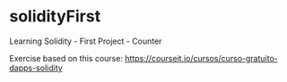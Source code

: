 # solidityFirst
Learning Solidity - First Project - Counter

Exercise based on this course: https://courseit.io/cursos/curso-gratuito-dapps-solidity
